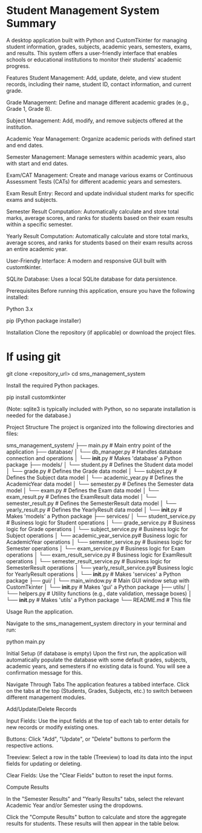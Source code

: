# Student Management System Summary
A desktop application built with Python and CustomTkinter for managing student information, grades, subjects, academic years, semesters, exams, and results. This system offers a user-friendly interface that enables schools or educational institutions to monitor their students' academic progress.

Features
Student Management: Add, update, delete, and view student records, including their name, student ID, contact information, and current grade.

Grade Management: Define and manage different academic grades (e.g., Grade 1, Grade 8).

Subject Management: Add, modify, and remove subjects offered at the institution.

Academic Year Management: Organize academic periods with defined start and end dates.

Semester Management: Manage semesters within academic years, also with start and end dates.

Exam/CAT Management: Create and manage various exams or Continuous Assessment Tests (CATs) for different academic years and semesters.

Exam Result Entry: Record and update individual student marks for specific exams and subjects.

Semester Result Computation: Automatically calculate and store total marks, average scores, and ranks for students based on their exam results within a specific semester.

Yearly Result Computation: Automatically calculate and store total marks, average scores, and ranks for students based on their exam results across an entire academic year.

User-Friendly Interface: A modern and responsive GUI built with customtkinter.

SQLite Database: Uses a local SQLite database for data persistence.

Prerequisites
Before running this application, ensure you have the following installed:

Python 3.x

pip (Python package installer)

Installation
Clone the repository (if applicable) or download the project files.

# If using git
git clone <repository_url>
cd sms_management_system

Install the required Python packages.

pip install customtkinter

(Note: sqlite3 is typically included with Python, so no separate installation is needed for the database.)

Project Structure
The project is organized into the following directories and files:

sms_management_system/
├── main.py                     # Main entry point of the application
├── database/
│   └── db_manager.py           # Handles database connection and operations
│   └── __init__.py             # Makes 'database' a Python package
├── models/
│   └── student.py              # Defines the Student data model
│   └── grade.py                # Defines the Grade data model
│   └── subject.py              # Defines the Subject data model
│   └── academic_year.py        # Defines the AcademicYear data model
│   └── semester.py             # Defines the Semester data model
│   └── exam.py                 # Defines the Exam data model
│   └── exam_result.py          # Defines the ExamResult data model
│   └── semester_result.py      # Defines the SemesterResult data model
│   └── yearly_result.py        # Defines the YearlyResult data model
│   └── __init__.py             # Makes 'models' a Python package
├── services/
│   └── student_service.py      # Business logic for Student operations
│   └── grade_service.py        # Business logic for Grade operations
│   └── subject_service.py      # Business logic for Subject operations
│   └── academic_year_service.py# Business logic for AcademicYear operations
│   └── semester_service.py     # Business logic for Semester operations
│   └── exam_service.py         # Business logic for Exam operations
│   └── exam_result_service.py  # Business logic for ExamResult operations
│   └── semester_result_service.py # Business logic for SemesterResult operations
│   └── yearly_result_service.py# Business logic for YearlyResult operations
│   └── __init__.py             # Makes 'services' a Python package
├── gui/
│   └── main_window.py          # Main GUI window setup with CustomTkinter
│   └── __init__.py             # Makes 'gui' a Python package
├── utils/
│   └── helpers.py              # Utility functions (e.g., date validation, message boxes)
│   └── __init__.py             # Makes 'utils' a Python package
└── README.md                   # This file

Usage
Run the application.

Navigate to the sms_management_system directory in your terminal and run:

python main.py

Initial Setup (if database is empty)
Upon the first run, the application will automatically populate the database with some default grades, subjects, academic years, and semesters if no existing data is found. You will see a confirmation message for this.

Navigate Through Tabs
The application features a tabbed interface. Click on the tabs at the top (Students, Grades, Subjects, etc.) to switch between different management modules.

Add/Update/Delete Records

Input Fields: Use the input fields at the top of each tab to enter details for new records or modify existing ones.

Buttons: Click "Add", "Update", or "Delete" buttons to perform the respective actions.

Treeview: Select a row in the table (Treeview) to load its data into the input fields for updating or deleting.

Clear Fields: Use the "Clear Fields" button to reset the input forms.

Compute Results

In the "Semester Results" and "Yearly Results" tabs, select the relevant Academic Year and/or Semester using the dropdowns.

Click the "Compute Results" button to calculate and store the aggregate results for students. These results will then appear in the table below.
